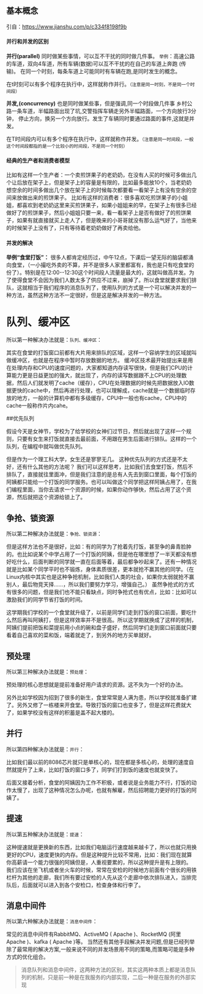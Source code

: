 ## 基本概念

引自：https://www.jianshu.com/p/c334f8198f9b

#### 并行和并发的区别

**并行(parallel)**
 同时做某些事情，可以互不干扰的同时做几件事。
 `举例`：高速公路的车道，双向4车道，所有车辆(数据)可以互不干扰的在自己的车道上奔跑 (传输)。
 在同一个时刻，每条车道上可能同时有车辆在跑,是同时发生的概念。

在t时刻可以有多个程序在执行中，这样就称作并行。`（注意是同一时刻，不是同一个时间段）`

**并发,(concurrency)**
 也是同时做某些事，但是强调,同一个时段做几件事
 乡村公路一条车道，半幅路面出现了坑,交警指挥车辆走另外半幅路面，一个方向放行3分钟，
 停止方向，换另一个方向放行。发生了车辆同时要通过路面的事件,这就是并发。

在T时间段内可以有多个程序在执行中，这样就称作并发。`（注意是同一时间段，一般这个时间段都指的是一个比较小的时间段，不是同一个时刻）`
 

#### 经典的生产者和消费者模型

比如有这样一个生产者：一个卖煎饼果子的老奶奶，在没有人买的时候可多做出几个让后放在架子上，但是架子上的容量是有限的，比如最多能放10个，当老奶奶想空余的时间多做出几个放在架子上的时候每次都要看一看架子上有没有空余的空间来放做出来的煎饼果子。
 比如有这样的消费者：很多喜欢吃煎饼果子的小姐姐，都喜欢到老奶奶这里来买煎饼果子，如果小姐姐来的早，在架子上有很多已经做好了的煎饼果子，然后小姐姐只要一来，看一看架子上是否有做好了的煎饼果子，如果有就直接就买上走人了，但是晚来的小哥哥就没有那么运气好了，当他来的时候架子上没有了，只有等待着老奶奶做好了再卖给他。

#### 并发的解决

**举例“食堂打饭”：**
 很多人都肯定经历过，中午12点，下课后一望无际的脑袋都涌向食堂，（一小撮吃外卖的不算，并不是很多人家里都富有，我也是只有吃食堂的份了）。特别是在12:00--12:30这个时间段人流量是最大的，这就叫做高并发。为了使得食堂不会因为我们人数太多了供应不过来，崩掉了。所以食堂就要求我们排队，这就相当于我们程序的消息队列了，使用队列的方式是一个可以解决并发的一种方法，虽然这种方法不一定很好，但是这是解决并发的一种方法。

# 队列、缓冲区

所以第一种解决办法就是：`队列、缓冲区`：

其实在食堂的打饭窗口前都有大片用来排队的区域，这样一个容纳学生的区域就叫做缓冲区，也就是在程序中暂时存放数据的地方。
 缓冲区技术最开始提出来是用在处理内存和CPU的速度问题的，大家都知道内存读写很快，但是我们CPU的计算能力更是日益更加的强大，就出现了，内存的读写数据跟不上CPU的处理数据，然后人们就发明了cache（缓存），CPU在处理数据的时候先把数据放入IO数据更快的cache中，然后再进行处理，也可以理解成，cache就是一个数据临时存放的地方，一般的计算机中都有多级缓存，CPU中一般也有cache，CPU中的cache一般称作片内cahe。

##优先队列

 假设今天是女神节，学校为了给学校的女神们过节日，然后就出现了这样一个规则，只要有女生来打饭就直接去最前面，不用跟在男生后面进行排队。这样的一个队列，在编程中就叫做优先队列。

但是作为一个理工科大学，女生还是寥寥无几。
 这种优先队列的方式还是不太好，还有什么其他的方法呢？
 我们可以这样思考，比如我们去食堂打饭，然后不排队了，直接就往里面冲，但是我们注意的是总有人先去到窗口里面，每个打饭的阿姨都只能给一个打饭的同学服务。也可以叫做这个同学把这样阿姨占用了，在我们编程里面，当你去请求一个资源的时候，如果你动作够快，然后占用了这个资源，然后就把这个资源给锁上了。

## 争抢、锁资源

所以第二种解决办法就是：`争抢、锁资源`：

但是这样方法也不是很好，比如：有的同学为了抢着先打饭，甚至争的鼻青脸肿的。也比如说某个中学占用了一个打饭的阿姨，但是他在哪里想了一半天都没有想好吃什么，后面判断的同学就一直在后面等着，最后都争吵起来了。还有一种情况就是比如某个同学平时也不锻炼，身体素质很差，更本就抢不赢其他的同学。（在Linux内核中其实也是这种争抢机制，比如我们人类的社会，如果你太弱就抢不赢别人，最后物竞天择……，所以我们要努力学习，增强自己。）
 虽然争抢式的方式有很多的问题，但是我们也不能只看缺点，同时争抢式也有优点，比如：比如可以激励我们的同学节省打饭的时间。

这学期我们学校的一个食堂就升级了，以前是同学们走到打饭的窗口前面，要吃什么然后再叫阿姨打，但是这样效率并不是很高。所以这学期就换成了这样的机制，阿姨们提前把饭和菜提前用小点的碗和盘子盛好，然后同学们走到窗口前面就只要看着自己喜欢的菜和饭，端着就走了，到另外的地方买单就好。

## 预处理

所以第三种解决办法就是：`预处理`：

预处理的核心思想就是提前准备好用户请求的资源。这不失为一个好的办法。

另外比如学校因为招到了很多的新生，食堂常常是人满为患，所以学校就准备扩建了。另外又修了一栋楼来开食堂。导致打饭的窗口也变多了，但是这样花费就大了，如果学校没有这样的积蓄是盖不起大楼的。

## 并行

所以第四种解决办法就是：`并行`：

比如我们最以前的8086芯片就只是单核心的，现在都是多核心的，处理的速度自然就提升了上来，比如打饭的窗口多了，同学们打到饭的速度也就变快了。

后面又接着分析，食堂的阿姨因为工作不积极，或者说是业务能力不行，打饭的动作太慢了，出现了这种情况怎么办呢，也就有解雇，然后招聘能力更好的打饭的阿姨了。

## 提速

所以第五种解决办法就是：`提速`：

这种提速就是更换新的东西，比如我们电脑运行速度越来越卡了，所以也就只用换更好的CPU，速度更快的内存。但是这种提升比较不常用，比如：我们现在就算你高薪请一个能力很强的阿姨但是，人重视要累的，所以这种提升是有上限的。
 我们应该在坐飞机或者坐火车的时候，常常在安检的时候地方前面有个很长的用铁栏杆为其他的走廊，我们所有要过安检的人先从这个走廊中依次排队进入，当排完队后，后面就可以进入到各个安检口，检查身体和行李了。

## 消息中间件

所以第六种解决办法就是：`消息中间件`：

常见的消息中间件有RabbitMQ、ActiveMQ ( Apache )、RocketMQ (阿里Apache )、kafka ( Apache )等。
 当然还有其他手段解决并发问题,但是已经列举除了最常用的解决方案,一般来说不同的并发场景用不同的策略,而策略可能是多种方式的优化组合。

> 消息队列和消息中间件，这两种方法的区别，其实这两种本质上都是消息队列的机制，只是前一种是在我服务的内部实现，二后一种是在服务的外部实现